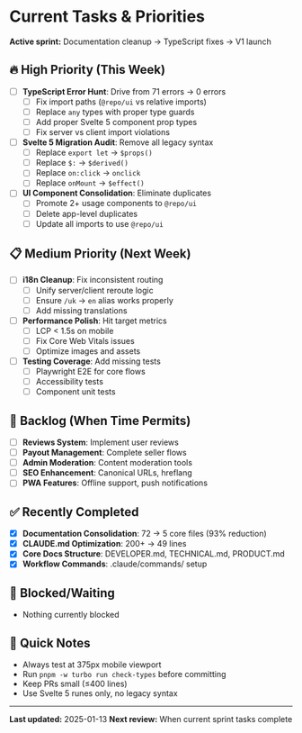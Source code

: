 # Current Tasks & Priorities

**Active sprint:** Documentation cleanup → TypeScript fixes → V1 launch

## 🔥 High Priority (This Week)

- [ ] **TypeScript Error Hunt**: Drive from 71 errors → 0 errors
  - [ ] Fix import paths (`@repo/ui` vs relative imports)
  - [ ] Replace `any` types with proper type guards
  - [ ] Add proper Svelte 5 component prop types
  - [ ] Fix server vs client import violations

- [ ] **Svelte 5 Migration Audit**: Remove all legacy syntax
  - [ ] Replace `export let` → `$props()`
  - [ ] Replace `$:` → `$derived()`
  - [ ] Replace `on:click` → `onclick`
  - [ ] Replace `onMount` → `$effect()`

- [ ] **UI Component Consolidation**: Eliminate duplicates
  - [ ] Promote 2+ usage components to `@repo/ui`
  - [ ] Delete app-level duplicates
  - [ ] Update all imports to use `@repo/ui`

## 📋 Medium Priority (Next Week)

- [ ] **i18n Cleanup**: Fix inconsistent routing
  - [ ] Unify server/client reroute logic
  - [ ] Ensure `/uk` → `en` alias works properly
  - [ ] Add missing translations

- [ ] **Performance Polish**: Hit target metrics
  - [ ] LCP < 1.5s on mobile
  - [ ] Fix Core Web Vitals issues
  - [ ] Optimize images and assets

- [ ] **Testing Coverage**: Add missing tests
  - [ ] Playwright E2E for core flows
  - [ ] Accessibility tests
  - [ ] Component unit tests

## 🎯 Backlog (When Time Permits)

- [ ] **Reviews System**: Implement user reviews
- [ ] **Payout Management**: Complete seller flows
- [ ] **Admin Moderation**: Content moderation tools
- [ ] **SEO Enhancement**: Canonical URLs, hreflang
- [ ] **PWA Features**: Offline support, push notifications

## ✅ Recently Completed

- [x] **Documentation Consolidation**: 72 → 5 core files (93% reduction)
- [x] **CLAUDE.md Optimization**: 200+ → 49 lines
- [x] **Core Docs Structure**: DEVELOPER.md, TECHNICAL.md, PRODUCT.md
- [x] **Workflow Commands**: .claude/commands/ setup

## 🚫 Blocked/Waiting

- Nothing currently blocked

## 📝 Quick Notes

- Always test at 375px mobile viewport
- Run `pnpm -w turbo run check-types` before committing
- Keep PRs small (≤400 lines)
- Use Svelte 5 runes only, no legacy syntax

---

**Last updated:** 2025-01-13
**Next review:** When current sprint tasks complete